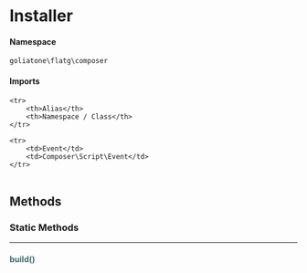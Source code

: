 # Installer



#### Namespace

`goliatone\flatg\composer`

#### Imports

<table>

	<tr>
		<th>Alias</th>
		<th>Namespace / Class</th>
	</tr>
	
	<tr>
		<td>Event</td>
		<td>Composer\Script\Event</td>
	</tr>
	
</table>


## Methods
### Static Methods
<hr />

#### <span style="color:#3e6a6e;">build()</span>







